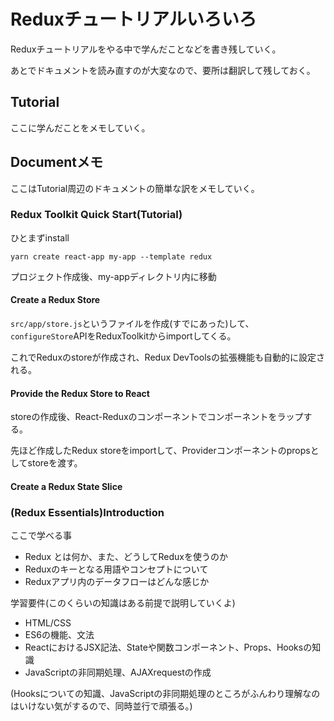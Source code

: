 # Reduxチュートリアルいろいろ

Reduxチュートリアルをやる中で学んだことなどを書き残していく。

あとでドキュメントを読み直すのが大変なので、要所は翻訳して残しておく。

## Tutorial

ここに学んだことをメモしていく。

## Documentメモ

ここはTutorial周辺のドキュメントの簡単な訳をメモしていく。

### Redux Toolkit Quick Start(Tutorial)

ひとまずinstall 

```
yarn create react-app my-app --template redux
```

プロジェクト作成後、my-appディレクトリ内に移動

#### Create a Redux Store

`src/app/store.js`というファイルを作成(すでにあった)して、`configureStore`APIをReduxToolkitからimportしてくる。

これでReduxのstoreが作成され、Redux DevToolsの拡張機能も自動的に設定される。

#### Provide the Redux Store to React

storeの作成後、React-Reduxの<Provider>コンポーネントで<App />コンポーネントをラップする。
  
先ほど作成したRedux storeをimportして、Providerコンポーネントのpropsとしてstoreを渡す。

#### Create a Redux State Slice


### (Redux Essentials)Introduction

ここで学べる事

- Redux とは何か、また、どうしてReduxを使うのか
- Reduxのキーとなる用語やコンセプトについて
- Reduxアプリ内のデータフローはどんな感じか

学習要件(このくらいの知識はある前提で説明していくよ)
- HTML/CSS
- ES6の機能、文法
- ReactにおけるJSX記法、Stateや関数コンポーネント、Props、Hooksの知識
- JavaScriptの非同期処理、AJAXrequestの作成

(Hooksについての知識、JavaScriptの非同期処理のところがふんわり理解なのはいけない気がするので、同時並行で頑張る。)




